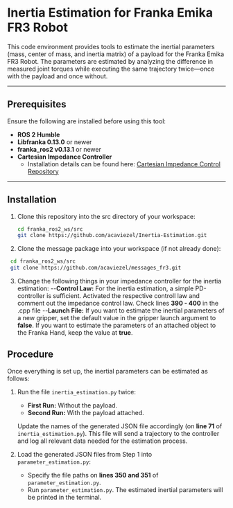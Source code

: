 # Inertia Estimation for Franka Emika FR3 Robot

This code environment provides tools to estimate the inertial parameters (mass, center of mass, and inertia matrix) of a payload for the Franka Emika FR3 Robot. The parameters are estimated by analyzing the difference in measured joint torques while executing the same trajectory twice—once with the payload and once without.

---

## Prerequisites

Ensure the following are installed before using this tool:

- **ROS 2 Humble**
- **Libfranka 0.13.0** or newer
- **franka_ros2 v0.13.1** or newer
- **Cartesian Impedance Controller**
  - Installation details can be found here: [Cartesian Impedance Control Repository](https://github.com/acaviezel/cartesian_impedance_control)

---

## Installation

1. Clone this repository into the src directory of your workspace:

   ```bash
   cd franka_ros2_ws/src
   git clone https://github.com/acaviezel/Inertia-Estimation.git
   ```
2. Clone the message package into your workspace (if not already done):
  ```bash
   cd franka_ros2_ws/src
   git clone https://github.com/acaviezel/messages_fr3.git
   ```
3. Change the following things in your impedance controller for the inertia estimation:
     --**Control Law:**
     For the inertia estimation, a simple PD-controller is sufficient. Activated the respective controll law and comment out the impedance control law. Check lines **390 - 400** in the .cpp file
     --**Launch File:**
     If you want to estimate the inertial parameters of a new gripper, set the default value in the gripper launch argument to **false**. If you want to estimate the parameters of an attached object to the Franka Hand, keep the value at **true**. 
   
## Procedure

Once everything is set up, the inertial parameters can be estimated as follows:

1. Run the file `inertia_estimation.py` twice:
   - **First Run:** Without the payload.
   - **Second Run:** With the payload attached.
   
   Update the names of the generated JSON file accordingly (on **line 71** of `inertia_estimation.py`). This file will send a trajectory to the controller and log all relevant data needed for the estimation process.

2. Load the generated JSON files from Step 1 into `parameter_estimation.py`:
   - Specify the file paths on **lines 350 and 351** of `parameter_estimation.py`.
   - Run `parameter_estimation.py`. The estimated inertial parameters will be printed in the terminal.
